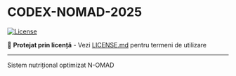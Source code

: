 # CODEX-NOMAD-2025

[![License](https://img.shields.io/badge/License-Custom%20Protected-red.svg)](LICENSE.md)

📜 **Protejat prin licență** - Vezi [LICENSE.md](LICENSE.md) pentru termeni de utilizare

---
Sistem nutrițional optimizat N-OMAD
